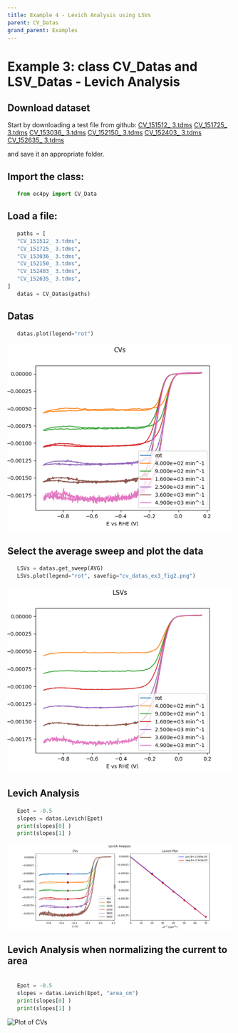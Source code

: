 ```yaml
---
title: Example 4 - Levich Analysis using LSVs
parent: CV_Datas
grand_parent: Examples
---
```

# Example 3: class CV_Datas and LSV_Datas - Levich Analysis

## Download dataset


Start by downloading a test file from github:
   [CV_151512_ 3.tdms](https://github.com/nordicec/EC4py/blob/d3e8f22b518bb23777ccfd42bf2175177df4b272/test_data/CV/CV_151512_%203.tdms)
   [CV_151725_ 3.tdms](https://github.com/nordicec/EC4py/blob/d3e8f22b518bb23777ccfd42bf2175177df4b272/test_data/CV/CV_151725_%203.tdms)
   [CV_153036_ 3.tdms](https://github.com/nordicec/EC4py/blob/d3e8f22b518bb23777ccfd42bf2175177df4b272/test_data/CV/CV_153036_%203.tdms)
   [CV_152150_ 3.tdms](https://github.com/nordicec/EC4py/blob/d3e8f22b518bb23777ccfd42bf2175177df4b272/test_data/CV/CV_152150_%203.tdms)
   [CV_152403_ 3.tdms](https://github.com/nordicec/EC4py/blob/d3e8f22b518bb23777ccfd42bf2175177df4b272/test_data/CV/CV_152403_%203.tdms)
   [CV_152635_ 3.tdms](https://github.com/nordicec/EC4py/blob/d3e8f22b518bb23777ccfd42bf2175177df4b272/test_data/CV/CV_152635_%203.tdms)

and save it an appropriate folder.

## Import the class:

```python
   from ec4py import CV_Data
```
## Load a file:



```python
   paths = [
   "CV_151512_ 3.tdms",
   "CV_151725_ 3.tdms",
   "CV_153036_ 3.tdms",
   "CV_152150_ 3.tdms",
   "CV_152403_ 3.tdms",
   "CV_152635_ 3.tdms",
]
   datas = CV_Datas(paths)
```

## Datas

```python
   datas.plot(legend="rot")
```

![Plot of CVs](./cv_datas_ex4_fig1.png)

## Select the average sweep and plot the data

```python
   LSVs = datas.get_sweep(AVG)
   LSVs.plot(legend="rot", savefig="cv_datas_ex3_fig2.png")
```

![Plot of CVs](./cv_datas_ex4_fig2.png)


## Levich Analysis

```python
   Epot = -0.5
   slopes = datas.Levich(Epot)
   print(slopes[0] )
   print(slopes[1] )
```

![Plot of CVs](./cv_datas_ex4_fig3.png)

## Levich Analysis when normalizing the current to area


```python

   Epot = -0.5
   slopes = datas.Levich(Epot, "area_cm")
   print(slopes[0] )
   print(slopes[1] )
```

![Plot of CVs](./cv_datas_ex3_fig4.png)

